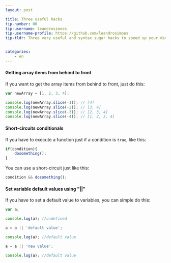 ```yaml
---
layout: post

title: Three useful hacks
tip-number: 00
tip-username: leandrosimoes 
tip-username-profile: https://github.com/leandrosimoes
tip-tldr: Three very useful and syntax sugar hacks to speed up your development.


categories:
    - en
---
```


#### Getting array items from behind to front

If you want to get the array items from behind to front, just do this:

```javascript
var newArray = [1, 2, 3, 4];

console.log(newArray.slice(-1)); // [4]
console.log(newArray.slice(-2)); // [3, 4]
console.log(newArray.slice(-3)); // [2, 3, 4]
console.log(newArray.slice(-4)); // [1, 2, 3, 4]
```

#### Short-circuits conditionals

If you have to execute a function just if a condition is `true`, like this:

```javascript
if(condition){
    dosomething();
}
```

You can use a short-circuit just like this:
```javascript
condition && dosomething();
```

#### Set variable default values using "||"

If you have to set a default value to variables, you can simple do this:

```javascript
var a;

console.log(a); //undefined

a = a || 'default value';

console.log(a); //default value

a = a || 'new value';

console.log(a); //default value
```

